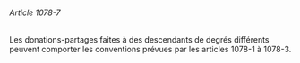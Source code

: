 ###### Article 1078-7

Les donations-partages faites à des descendants de degrés différents peuvent comporter les conventions prévues par les articles 1078-1 à 1078-3.

